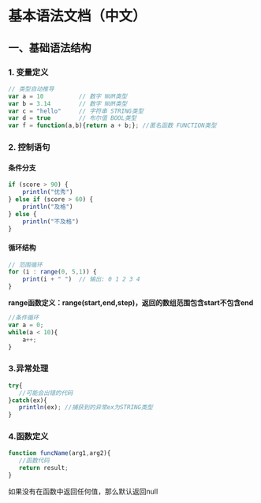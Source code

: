 # 基本语法文档（中文）


## 一、基础语法结构

### 1. 变量定义
```javascript
// 类型自动推导
var a = 10          // 数字 NUM类型
var b = 3.14        // 数字 NUM类型
var c = "hello"     // 字符串 STRING类型
var d = true        // 布尔值 BOOL类型
var f = function(a,b){return a + b;}; //匿名函数 FUNCTION类型

```

### 2. 控制语句
#### 条件分支
```javascript
if (score > 90) {
    println("优秀")
} else if (score > 60) {
    println("及格") 
} else {
    println("不及格")
}
```

#### 循环结构

```javascript
// 范围循环
for (i : range(0, 5,1)) {
    print(i + " ")  // 输出: 0 1 2 3 4
}
```
**range函数定义：range(start,end,step)，返回的数组范围包含start不包含end**

```javascript
//条件循环
var a = 0;
while(a < 10){
	a++;
}
```

### 3.异常处理

```javascript
try{
   //可能会出错的代码
}catch(ex){
   println(ex); //捕获到的异常ex为STRING类型
}
```

### 4.函数定义

```javascript
function funcName(arg1,arg2){
   //函数代码
   return result;
}
```
如果没有在函数中返回任何值，那么默认返回null


